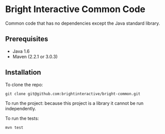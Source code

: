 Bright Interactive Common Code
==============================

Common code that has no dependencies except the Java standard library.

Prerequisites
-------------

* Java 1.6
* Maven (2.2.1 or 3.0.3)


Installation
------------

To clone the repo:

    git clone git@github.com:brightinteractive/bright-common.git

To run the project: because this project is a library it cannot be run independently.

To run the tests:

	mvn test
